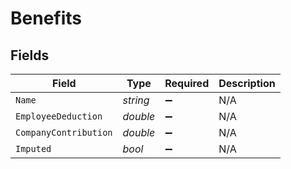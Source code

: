 # Benefits


## Fields

| Field                 | Type                  | Required              | Description           |
| --------------------- | --------------------- | --------------------- | --------------------- |
| `Name`                | *string*              | :heavy_minus_sign:    | N/A                   |
| `EmployeeDeduction`   | *double*              | :heavy_minus_sign:    | N/A                   |
| `CompanyContribution` | *double*              | :heavy_minus_sign:    | N/A                   |
| `Imputed`             | *bool*                | :heavy_minus_sign:    | N/A                   |